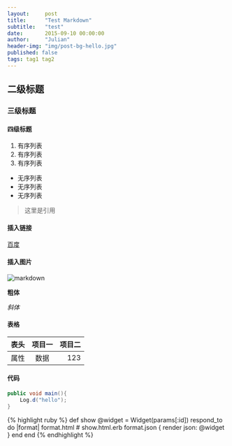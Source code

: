 ```yaml
---
layout:     post
title:      "Test Markdown"
subtitle:   "test"
date:       2015-09-10 00:00:00
author:     "Julian"
header-img: "img/post-bg-hello.jpg"
published: false
tags: tag1 tag2
---
```


## 二级标题

### 三级标题

#### 四级标题



1. 有序列表
1. 有序列表
1. 有序列表

- 无序列表
- 无序列表
- 无序列表

> 这里是引用

#### 插入链接

[百度](http://www.baidu.com)

#### 插入图片

![markdown](http://ww2.sinaimg.cn/large/6aee7dbbgw1efffa67voyj20ix0ctq3n.jpg)

**粗体**

*斜体*

#### 表格

表头|项目一|项目二    
-----|:-------:|-------:
属性|数据   |123

#### 代码

```java
public void main(){
    Log.d("hello");
}
```

{% highlight ruby %}
def show
  @widget = Widget(params[:id])
  respond_to do |format|
    format.html # show.html.erb
    format.json { render json: @widget }
  end
end
{% endhighlight %}












 


